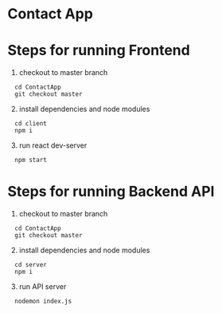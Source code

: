 # Contact App
# Steps for running Frontend

1) checkout to master branch
  ```shell 
    cd ContactApp
    git checkout master
  ```
2) install dependencies and node modules 
  ```shell 
    cd client
    npm i 
  ```
3) run react dev-server
  ```shell 
    npm start 
  ```
# Steps for running Backend API  
  
1) checkout to master branch
  ```shell 
    cd ContactApp
    git checkout master
  ```
2) install dependencies and node modules 
  ```shell 
    cd server
    npm i 
  ```
3) run API server
  ```shell 
    nodemon index.js 
  ```

